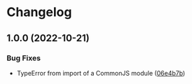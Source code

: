 # Changelog

## 1.0.0 (2022-10-21)


### Bug Fixes

* TypeError from import of a CommonJS module ([06e4b7b](https://github.com/ethersphere/jest-serial-runner/commit/06e4b7b5038325a8e0310e5db5ba30cbd2f45cd7))
